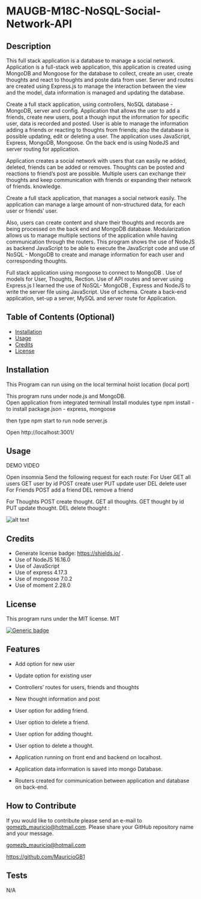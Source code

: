 # MAUGB-M18C-NoSQL-Social-Network-API

## Description

This full stack application is a database to manage a social network.
Application is a full-stack web application, this application is created using MongoDB and Mongoose  for the database to collect, create an user, create thoughts and react to thoughts  and poste data from user. 
Server and routes are created using Express.js to manage the interaction between the view and the model, data information is managed and updating the database.

Create a full stack application, using controllers, NoSQL database - MongoDB, server and config.
Application that allows the user to add a friends, create new users, post a though input the information for specific user, data is recorded and posted. User is able to manage the information adding a friends or reacting to thoughts from friends; also the database is possible updating, edit or deleting a user. 
The application uses JavaScript, Express, MongoDB, Mongoose. 
On the back end is using NodeJS and server routing for application.

Application creates a social network with users that can easily ne added, deleted, friends can be added or removes. Thoughts can be posted and reactions to friend’s post are possible. 
Multiple users can exchange their thoughts and keep communication with friends or expanding their network of friends. knowledge.

Create a full stack application, that manages a social network easily.
The application can manage a large amount of non-structured data, for each user or friends’ user. 

Also, users can create content and share their thoughts and records are being processed on the back end and MongoDB database.
Modularization allows us to manage multiple sections of the application while having communication through the routers.
This program shows the use of NodeJS as backend JavaScript to be able to execute the JavaScript code and use of NoSQL - MongoDB to create and manage information for each user and corresponding thoughts. 

Full stack application using mongoose to connect to MongoDB .
Use of models for User,  Thoughts, Rection.
Use of API routes and server using Express.js
I learned the use of NoSQL- MongoDB , Express and  NodeJS to write the server file using JavaScript.
Use of schema.
Create a back-end application, set-up a server, MySQL and server route for Application. 


## Table of Contents (Optional)



- [Installation](#installation)
- [Usage](#usage)
- [Credits](#credits)
- [License](#license)

## Installation

This Program can run using on the local terminal hoist location (local port) 


This program runs under node.js and MongoDB.  
Open application from integrated terminall 
Install modules 
type npm install  - to install package.json   - express, mongoose

then type npm start to run node server.js

Open http://localhost:3001/


## Usage

DEMO VIDEO




Open insomnia
Send the following request for each route:
For User 
GET all users
GET user by id
POST create user
PUT update user
DEL delete user
For Friends
POST  add a friend
DEL remove a friend

For Thoughts
POST create thought.
GET all thoughts.
GET thought by id
PUT update thought. 
DEL delete thought
:

![alt text](assets/images/screenshot.png)

## Credits

-	Generate license badge: https://shields.io/ .  
-	Use of NodeJS   16.16.0
-	Use of JavaScript
-	Use of express 4.17.3
-	Use of mongoose 7.0.2
-	Use of moment 2.28.0


## License

This program runs under the MIT license.
    MIT
    
  [![Generic badge](https://img.shields.io/badge/License-MIT-green.svg)](https://choosealicense.com/licenses/mit/.)




## Features

-	Add option for new user
-	Update  option for existing user
-	Controllers’ routes for users, friends and thoughts
-	New thought information and post
-	User option for adding friend.
-	User option to delete a friend.
-	User option for adding thought.
-	User option to delete a thought.

-	Application running on front end and backend on localhost.

-	Application data information is saved into mongo Database.

-	Routers created for communication between application and database on back-end.


## How to Contribute

If you would like to contribute please send an e-mail to gomezb_mauricio@hotmail.com. Please share your GitHub repository name and your message.

gomezb_mauricio@hotmail.com

https://github.com/MauricioGB1

## Tests

N/A